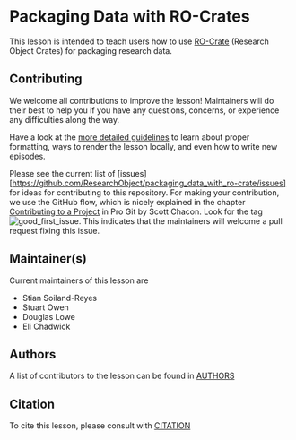 # Packaging Data with RO-Crates

This lesson is intended to teach users how to use [RO-Crate](https://www.researchobject.org/ro-crate/) (Research Object Crates) for packaging research data.

## Contributing

We welcome all contributions to improve the lesson! Maintainers will do their best to help you if you have any
questions, concerns, or experience any difficulties along the way.

Have a look at
the [more detailed guidelines][lesson-example] to learn about proper formatting, ways to render the lesson locally, and even
how to write new episodes.

Please see the current list of [issues][https://github.com/ResearchObject/packaging_data_with_ro-crate/issues] for ideas for contributing to this
repository. For making your contribution, we use the GitHub flow, which is
nicely explained in the chapter [Contributing to a Project](http://git-scm.com/book/en/v2/GitHub-Contributing-to-a-Project) in Pro Git
by Scott Chacon.
Look for the tag ![good_first_issue](https://img.shields.io/badge/-good%20first%20issue-gold.svg). This indicates that the maintainers will welcome a pull request fixing this issue.


## Maintainer(s)

Current maintainers of this lesson are

* Stian Soiland-Reyes
* Stuart Owen
* Douglas Lowe
* Eli Chadwick


## Authors

A list of contributors to the lesson can be found in [AUTHORS](AUTHORS)

## Citation

To cite this lesson, please consult with [CITATION](CITATION)

[cdh]: https://cdh.carpentries.org
[cdh-topic-tags]: https://cdh.carpentries.org/the-carpentries-incubator.html#topic-tags
[change-default-branch]: https://docs.github.com/en/github/administering-a-repository/changing-the-default-branch
[community-lessons]: https://carpentries.org/community-lessons
[lesson-example]: https://carpentries.github.io/lesson-example

